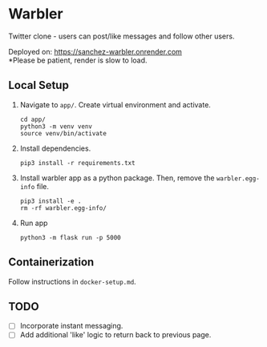 # Warbler
Twitter clone - users can post/like messages and follow other users.

Deployed on: https://sanchez-warbler.onrender.com  
*Please be patient, render is slow to load.

## Local Setup

1. Navigate to `app/`. Create virtual environment and activate.

    ```
    cd app/  
    python3 -m venv venv  
    source venv/bin/activate
    ```

2. Install dependencies.

    ```
    pip3 install -r requirements.txt
    ```

3. Install warbler app as a python package. Then, remove the `warbler.egg-info` file.

    ```
    pip3 install -e .
    rm -rf warbler.egg-info/
    ```

4. Run app
    ```
    python3 -m flask run -p 5000
    ```

## Containerization

Follow instructions in `docker-setup.md`.

## TODO

- [ ] Incorporate instant messaging.
- [ ] Add additional 'like' logic to return back to previous page.
